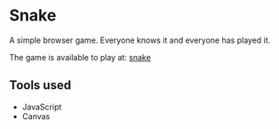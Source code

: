 # Snake
A simple browser game. Everyone knows it and everyone has played it.

The game is available to play at: [snake](https://petitoff-snake.netlify.app/)

## Tools used
* JavaScript
* Canvas
